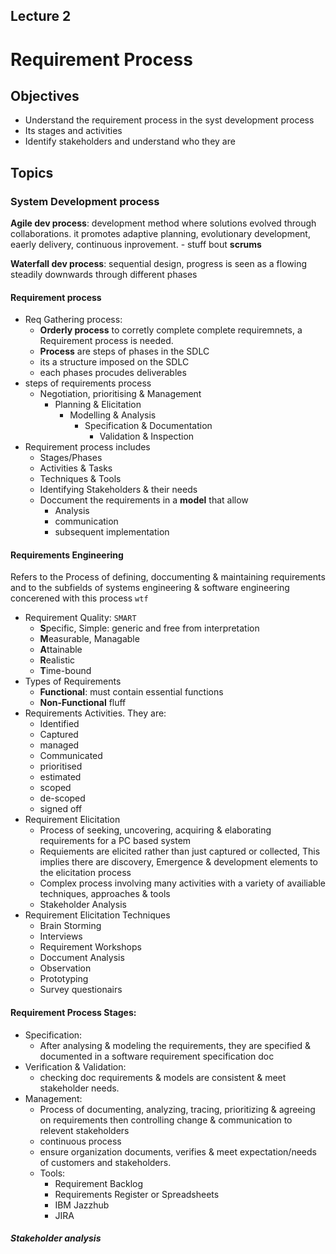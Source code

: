 ## Lecture 2

# Requirement Process

## Objectives

- Understand the requirement process in the syst development process
- Its stages and activities
- Identify stakeholders and understand who they are

## Topics

### System Development process

**Agile dev process**: development method where solutions evolved through collaborations. it promotes adaptive planning, evolutionary development, eaerly delivery, continuous inprovement.
    - stuff bout **scrums**

**Waterfall dev process**: sequential design, progress is seen as a flowing steadily downwards through different phases

#### Requirement process

- Req Gathering process:
  - **Orderly process** to corretly complete complete requiremnets, a Requirement process is needed.
  - **Process** are steps of phases in the SDLC
  - its a structure imposed on the SDLC
  - each phases procudes deliverables
- steps of requirements process
  - Negotiation, prioritising & Management
    - Planning & Elicitation
      - Modelling & Analysis
        - Specification & Documentation
          - Validation & Inspection
- Requirement process includes
  - Stages/Phases
  - Activities & Tasks
  - Techniques & Tools
  - Identifying Stakeholders & their needs
  - Doccument the requirements in a **model** that allow
    - Analysis
    - communication
    - subsequent implementation

#### Requirements Engineering

Refers to the Process of defining, doccumenting & maintaining requirements and to the subfields of systems engineering & software engineering concerened with this process `wtf`

- Requirement Quality: `SMART`
  - **S**pecific, Simple: generic and free from interpretation
  - **M**easurable, Managable
  - **A**ttainable
  - **R**ealistic
  - **T**ime-bound
- Types of Requirements
  - **Functional**: must contain essential functions
  - **Non-Functional** fluff
- Requirements Activities. They are:
  - Identified
  - Captured
  - managed
  - Communicated
  - prioritised
  - estimated
  - scoped
  - de-scoped
  - signed off
- Requirement Elicitation
  - Process of seeking, uncovering, acquiring & elaborating requirements for a PC based system
  - Requiements are elicited rather than just captured or collected, This implies there are discovery, Emergence & development elements to the elicitation process
  - Complex process involving many activities with a variety of availiable techniques, approaches & tools
  - Stakeholder Analysis
- Requirement Elicitation Techniques
  - Brain Storming
  - Interviews
  - Requirement Workshops
  - Doccument Analysis
  - Observation
  - Prototyping
  - Survey questionairs

#### Requirement Process Stages:

- Specification:
  - After analysing & modeling the requirements, they are specified & documented in a software requirement specification doc
- Verification & Validation:
  - checking doc requirements & models are consistent & meet stakeholder needs.
- Management:
  - Process of documenting, analyzing, tracing, prioritizing & agreeing on requirements then controlling change & communication to relevent stakeholders
  - continuous process
  - ensure organization documents, verifies & meet expectation/needs of customers and stakeholders.
  - Tools:
    - Requirement Backlog
    - Requirements Register or Spreadsheets
    - IBM Jazzhub
    - JIRA


##### Stakeholder analysis
